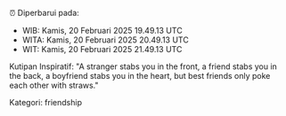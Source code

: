 ⏰ Diperbarui pada:
- WIB: Kamis, 20 Februari 2025 19.49.13 UTC
- WITA: Kamis, 20 Februari 2025 20.49.13 UTC
- WIT: Kamis, 20 Februari 2025 21.49.13 UTC

Kutipan Inspiratif:
"A stranger stabs you in the front, a friend stabs you in the back, a boyfriend stabs you in the heart, but best friends only poke each other with straws."


Kategori: friendship

